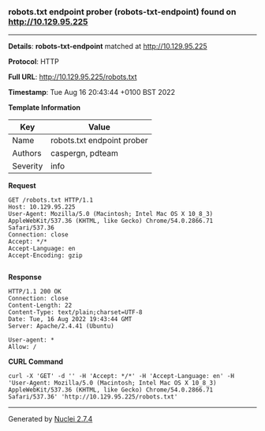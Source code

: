 ### robots.txt endpoint prober (robots-txt-endpoint) found on http://10.129.95.225
---
**Details**: **robots-txt-endpoint**  matched at http://10.129.95.225

**Protocol**: HTTP

**Full URL**: http://10.129.95.225/robots.txt

**Timestamp**: Tue Aug 16 20:43:44 +0100 BST 2022

**Template Information**

| Key | Value |
|---|---|
| Name | robots.txt endpoint prober |
| Authors | caspergn, pdteam |
| Severity | info |

**Request**
```http
GET /robots.txt HTTP/1.1
Host: 10.129.95.225
User-Agent: Mozilla/5.0 (Macintosh; Intel Mac OS X 10_8_3) AppleWebKit/537.36 (KHTML, like Gecko) Chrome/54.0.2866.71 Safari/537.36
Connection: close
Accept: */*
Accept-Language: en
Accept-Encoding: gzip


```

**Response**
```http
HTTP/1.1 200 OK
Connection: close
Content-Length: 22
Content-Type: text/plain;charset=UTF-8
Date: Tue, 16 Aug 2022 19:43:44 GMT
Server: Apache/2.4.41 (Ubuntu)

User-agent: *
Allow: /
```


**CURL Command**
```
curl -X 'GET' -d '' -H 'Accept: */*' -H 'Accept-Language: en' -H 'User-Agent: Mozilla/5.0 (Macintosh; Intel Mac OS X 10_8_3) AppleWebKit/537.36 (KHTML, like Gecko) Chrome/54.0.2866.71 Safari/537.36' 'http://10.129.95.225/robots.txt'
```
---
Generated by [Nuclei 2.7.4](https://github.com/projectdiscovery/nuclei)